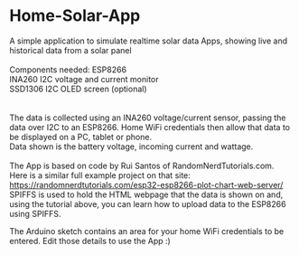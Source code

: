 # Home-Solar-App
A simple application to simulate realtime solar data Apps, showing live and historical data from a solar panel <br><br>
Components needed:
ESP8266 <br>
INA260 I2C voltage and current monitor <br> 
SSD1306 I2C OLED screen (optional) <br>
<br><br>
The data is collected using an INA260 voltage/current sensor, passing the data over I2C to an ESP8266. Home WiFi credentials then allow that data to be displayed on a PC, tablet or phone. <br>
Data shown is the battery voltage, incoming current and wattage.
<br><br>
The App is based on code by Rui Santos of RandomNerdTutorials.com. Here is a similar full example project on that site: <br> 
https://randomnerdtutorials.com/esp32-esp8266-plot-chart-web-server/ <br>
SPIFFS is used to hold the HTML webpage that the data is shown on and, using the tutorial above, you can learn how to upload data to the ESP8266 using SPIFFS. <br><r>

The Arduino sketch contains an area for your home WiFi credentials to be entered. Edit those details to use the App :)
